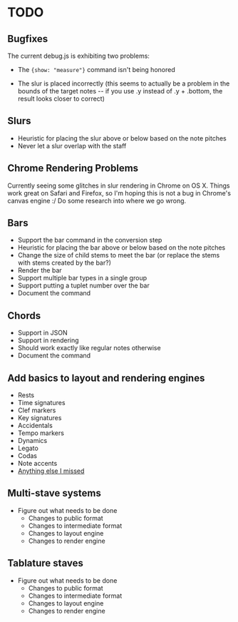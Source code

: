 
# TODO

## Bugfixes

The current debug.js is exhibiting two problems:

* The `{show: "measure"}` command isn't being honored

* The slur is placed incorrectly (this seems to actually be a problem in the
  bounds of the target notes -- if you use .y instead of .y + .bottom, the
  result looks closer to correct)

## Slurs

* Heuristic for placing the slur above or below based on the note pitches
* Never let a slur overlap with the staff

## Chrome Rendering Problems

Currently seeing some glitches in slur rendering in Chrome on OS X. Things work
great on Safari and Firefox, so I'm hoping this is not a bug in Chrome's canvas
engine :/ Do some research into where we go wrong.

## Bars

* Support the bar command in the conversion step
* Heuristic for placing the bar above or below based on the note pitches
* Change the size of child stems to meet the bar (or replace the stems with
  stems created by the bar?)
* Render the bar
* Support multiple bar types in a single group
* Support putting a tuplet number over the bar
* Document the command

## Chords

* Support in JSON
* Support in rendering
* Should work exactly like regular notes otherwise
* Document the command

## Add basics to layout and rendering engines

* Rests
* Time signatures
* Clef markers
* Key signatures
* Accidentals
* Tempo markers
* Dynamics
* Legato
* Codas
* Note accents
* [Anything else I missed](http://en.wikipedia.org/wiki/List_of_musical_symbols)

## Multi-stave systems

* Figure out what needs to be done
    * Changes to public format
    * Changes to intermediate format
    * Changes to layout engine
    * Changes to render engine

## Tablature staves

* Figure out what needs to be done
    * Changes to public format
    * Changes to intermediate format
    * Changes to layout engine
    * Changes to render engine

